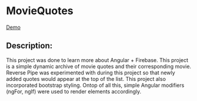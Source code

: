 # MovieQuotes
[Demo](https://lamd-movie-quotes.firebaseapp.com/)

## Description:
This project was done to learn more about Angular + Firebase. This project is a simple dynamic archive of movie quotes and their corresponding movie. Reverse Pipe was experimented with during this project so that newly added quotes would appear at the top of the list. This project also incorporated bootstrap styling. Ontop of all this, simple Angular modifiers (ngFor, ngIf) were used to render elements accordingly.
